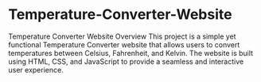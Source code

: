 # Temperature-Converter-Website
Temperature Converter Website Overview This project is a simple yet functional Temperature Converter website that allows users to convert temperatures between Celsius, Fahrenheit, and Kelvin. The website is built using HTML, CSS, and JavaScript to provide a seamless and interactive user experience.
